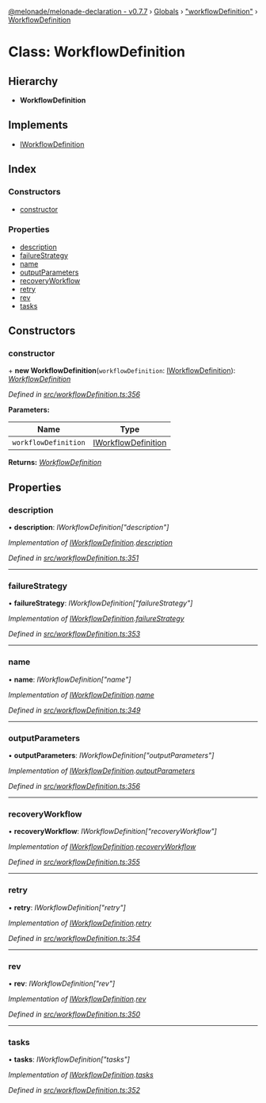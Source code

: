 [@melonade/melonade-declaration - v0.7.7](../README.md) › [Globals](../globals.md) › ["workflowDefinition"](../modules/_workflowdefinition_.md) › [WorkflowDefinition](_workflowdefinition_.workflowdefinition.md)

# Class: WorkflowDefinition

## Hierarchy

* **WorkflowDefinition**

## Implements

* [IWorkflowDefinition](../interfaces/_workflowdefinition_.iworkflowdefinition.md)

## Index

### Constructors

* [constructor](_workflowdefinition_.workflowdefinition.md#constructor)

### Properties

* [description](_workflowdefinition_.workflowdefinition.md#description)
* [failureStrategy](_workflowdefinition_.workflowdefinition.md#failurestrategy)
* [name](_workflowdefinition_.workflowdefinition.md#name)
* [outputParameters](_workflowdefinition_.workflowdefinition.md#outputparameters)
* [recoveryWorkflow](_workflowdefinition_.workflowdefinition.md#recoveryworkflow)
* [retry](_workflowdefinition_.workflowdefinition.md#retry)
* [rev](_workflowdefinition_.workflowdefinition.md#rev)
* [tasks](_workflowdefinition_.workflowdefinition.md#tasks)

## Constructors

###  constructor

\+ **new WorkflowDefinition**(`workflowDefinition`: [IWorkflowDefinition](../interfaces/_workflowdefinition_.iworkflowdefinition.md)): *[WorkflowDefinition](_workflowdefinition_.workflowdefinition.md)*

*Defined in [src/workflowDefinition.ts:356](https://github.com/devit-tel/melonade-declaration/blob/4a3ce57/src/workflowDefinition.ts#L356)*

**Parameters:**

Name | Type |
------ | ------ |
`workflowDefinition` | [IWorkflowDefinition](../interfaces/_workflowdefinition_.iworkflowdefinition.md) |

**Returns:** *[WorkflowDefinition](_workflowdefinition_.workflowdefinition.md)*

## Properties

###  description

• **description**: *IWorkflowDefinition["description"]*

*Implementation of [IWorkflowDefinition](../interfaces/_workflowdefinition_.iworkflowdefinition.md).[description](../interfaces/_workflowdefinition_.iworkflowdefinition.md#optional-description)*

*Defined in [src/workflowDefinition.ts:351](https://github.com/devit-tel/melonade-declaration/blob/4a3ce57/src/workflowDefinition.ts#L351)*

___

###  failureStrategy

• **failureStrategy**: *IWorkflowDefinition["failureStrategy"]*

*Implementation of [IWorkflowDefinition](../interfaces/_workflowdefinition_.iworkflowdefinition.md).[failureStrategy](../interfaces/_workflowdefinition_.iworkflowdefinition.md#optional-failurestrategy)*

*Defined in [src/workflowDefinition.ts:353](https://github.com/devit-tel/melonade-declaration/blob/4a3ce57/src/workflowDefinition.ts#L353)*

___

###  name

• **name**: *IWorkflowDefinition["name"]*

*Implementation of [IWorkflowDefinition](../interfaces/_workflowdefinition_.iworkflowdefinition.md).[name](../interfaces/_workflowdefinition_.iworkflowdefinition.md#name)*

*Defined in [src/workflowDefinition.ts:349](https://github.com/devit-tel/melonade-declaration/blob/4a3ce57/src/workflowDefinition.ts#L349)*

___

###  outputParameters

• **outputParameters**: *IWorkflowDefinition["outputParameters"]*

*Implementation of [IWorkflowDefinition](../interfaces/_workflowdefinition_.iworkflowdefinition.md).[outputParameters](../interfaces/_workflowdefinition_.iworkflowdefinition.md#optional-outputparameters)*

*Defined in [src/workflowDefinition.ts:356](https://github.com/devit-tel/melonade-declaration/blob/4a3ce57/src/workflowDefinition.ts#L356)*

___

###  recoveryWorkflow

• **recoveryWorkflow**: *IWorkflowDefinition["recoveryWorkflow"]*

*Implementation of [IWorkflowDefinition](../interfaces/_workflowdefinition_.iworkflowdefinition.md).[recoveryWorkflow](../interfaces/_workflowdefinition_.iworkflowdefinition.md#optional-recoveryworkflow)*

*Defined in [src/workflowDefinition.ts:355](https://github.com/devit-tel/melonade-declaration/blob/4a3ce57/src/workflowDefinition.ts#L355)*

___

###  retry

• **retry**: *IWorkflowDefinition["retry"]*

*Implementation of [IWorkflowDefinition](../interfaces/_workflowdefinition_.iworkflowdefinition.md).[retry](../interfaces/_workflowdefinition_.iworkflowdefinition.md#optional-retry)*

*Defined in [src/workflowDefinition.ts:354](https://github.com/devit-tel/melonade-declaration/blob/4a3ce57/src/workflowDefinition.ts#L354)*

___

###  rev

• **rev**: *IWorkflowDefinition["rev"]*

*Implementation of [IWorkflowDefinition](../interfaces/_workflowdefinition_.iworkflowdefinition.md).[rev](../interfaces/_workflowdefinition_.iworkflowdefinition.md#rev)*

*Defined in [src/workflowDefinition.ts:350](https://github.com/devit-tel/melonade-declaration/blob/4a3ce57/src/workflowDefinition.ts#L350)*

___

###  tasks

• **tasks**: *IWorkflowDefinition["tasks"]*

*Implementation of [IWorkflowDefinition](../interfaces/_workflowdefinition_.iworkflowdefinition.md).[tasks](../interfaces/_workflowdefinition_.iworkflowdefinition.md#tasks)*

*Defined in [src/workflowDefinition.ts:352](https://github.com/devit-tel/melonade-declaration/blob/4a3ce57/src/workflowDefinition.ts#L352)*
